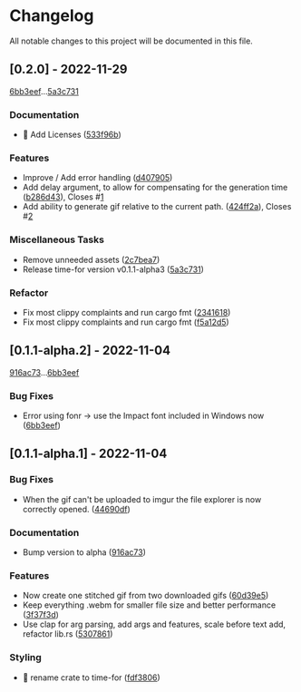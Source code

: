 # Changelog

All notable changes to this project will be documented in this file.

## [0.2.0] - 2022-11-29

[6bb3eef](6bb3eef3e5aeec19b6ef4004e230d7ea698aa0ef)...[5a3c731](5a3c7315795440ab52dc0c125da226f20c4b0fdf)

### Documentation

- :page_facing_up: Add Licenses ([533f96b](533f96b75738b293c124bf12cc503c73ecb02b34))

### Features

- Improve / Add error handling ([d407905](d407905f6d72087d18b9bdcb0648ff2c6ccae6b2))
- Add delay argument, to allow for compensating for the generation time ([b286d43](b286d431d348edd16bf5eb7ff62b1e44c782a645)), Closes #[1](https://github.com/Gaweringo/time-for/issues/1)
- Add ability to generate gif relative to the current path. ([424ff2a](424ff2a8e67c728de074f0e07c3129adecc5231f)), Closes #[2](https://github.com/Gaweringo/time-for/issues/2)

### Miscellaneous Tasks

- Remove unneeded assets ([2c7bea7](2c7bea73ec842aac6317dcb4a455d75c6b236617))
- Release time-for version v0.1.1-alpha3 ([5a3c731](5a3c7315795440ab52dc0c125da226f20c4b0fdf))

### Refactor

- Fix most clippy complaints and run cargo fmt ([2341618](23416183ae45a3bd2449d8cec89165b3a459cb6a))
- Fix most clippy complaints and run cargo fmt ([f5a12d5](f5a12d5f753819f6653897a4e9eece20a5354670))

## [0.1.1-alpha.2] - 2022-11-04

[916ac73](916ac730d0024d1c809f8dc7d2380edf6b197834)...[6bb3eef](6bb3eef3e5aeec19b6ef4004e230d7ea698aa0ef)

### Bug Fixes

- Error using fonr -> use the Impact font included in Windows now ([6bb3eef](6bb3eef3e5aeec19b6ef4004e230d7ea698aa0ef))

## [0.1.1-alpha.1] - 2022-11-04

### Bug Fixes

- When the gif can't be uploaded to imgur the file explorer is now correctly opened. ([44690df](44690dffbeeb746635260d6cfa90250cf1337657))

### Documentation

- Bump version to alpha ([916ac73](916ac730d0024d1c809f8dc7d2380edf6b197834))

### Features

- Now create one stitched gif from two downloaded gifs ([60d39e5](60d39e5f6b7eb167e702f2e39110dcf25bd665a6))
- Keep everything .webm for smaller file size and better performance ([3f37f3d](3f37f3d0a01d10bf4a262ed7139b9d304cbcbe8c))
- Use clap for arg parsing, add args and features, scale before text add, refactor lib.rs ([5307861](53078618a9bb8173c19475a88ddb748cb12b6fca))

### Styling

- :truck: rename crate to time-for ([fdf3806](fdf3806bcf568d395d342a50a7294e959b1570bc))

<!-- generated by git-cliff -->
